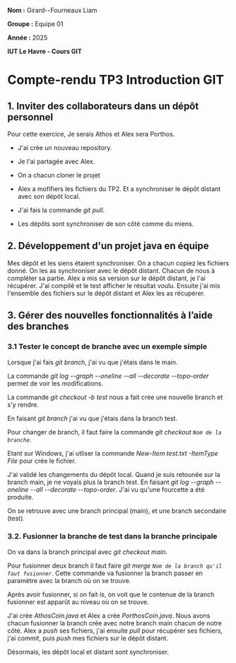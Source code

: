 **Nom :** Girard--Fourneaux Liam

**Groupe :** Equipe 01

**Année :** 2025

**IUT Le Havre - Cours GIT**

# Compte-rendu TP3 Introduction GIT



## 1. Inviter des collaborateurs dans un dépôt personnel


Pour cette exercice, Je serais Athos et Alex sera Porthos.

- J'ai crée un nouveau repository.
- Je l'ai partagée avec Alex.
- On a chacun cloner le projet

- Alex a mofifiers les fichiers du TP2. Et a synchroniser le dépôt distant avec son dépôt local.
- J'ai fais la commande *git pull*.
- Les dépôts sont synchroniser de son côté comme du miens.


## 2. Développement d'un projet java en équipe


Mes dépôt et les siens étaient synchroniser. On a chacun copiez les fichiers donné. On les as 
synchroniser avec le dépôt distant. Chacun de nous à compléter sa partie. Alex a mis sa version sur 
le dépôt distant, je l'ai récupérer. J'ai compilé et le test afficher le résultat voulu. Ensuite j'ai 
mis l'ensemble des fichiers sur le dépôt distant et Alex les as récupérer.


## 3. Gérer des nouvelles fonctionnalités à l’aide des branches


### 3.1 Tester le concept de branche avec un exemple simple

Lorsque j'ai fais *git branch*, j'ai vu que j'étais dans le main.

La commande *git log --graph --oneline --all --decorate --topo-order* permet de voir les modifications.

La commande *git checkout -b test* nous a fait crée une nouvelle branch et s'y rendre.

En faisant *git branch* j'ai vu que j'étais dans la branch test.

Pour changer de branch, il faut faire la commande *git checkout `Nom de la branche`*.

Etant sur Windows, j'ai utliser la commande *New-Item test.txt -ItemType File* pour crée le fichier.

J'ai validé les changements du dépôt local. Quand je suis retounée sur la branch main, je ne voyais 
plus la branch test. En faisant *git log --graph --oneline --all --decorate --topo-order*. J'ai 
vu qu'une fourcette a été produite.

On se retrouve avec une branch principal (main), et une branch secondaire (test).

### 3.2. Fusionner la branche de test dans la branche principale

On va dans la branch principal avec *git checkout main*.

Pour fusionner deux branch il faut faire *git merge `Nom de la branch qu'il faut fusionner`*.
Cette commande va fusionner la branch passer en paramètre avec la branch où on se trouve.

Après avoir fusionner, si on fait *ls*, on voit que le contenue de la branch fusionner est 
apparût au niveau où on se trouve.

J'ai crée *AthosCoin.java* et Alex a crée *PorthosCoin.java*. Nous avons chacun fusionner la branch 
crée avec notre branch main chacun de notre côté. Alex a *push* ses fichiers, j'ai ensuite *pull* pour 
récupérer ses fichiers, j'ai *commit*, puis *push* mes fichiers sur le dépôt distant.

Désormais, les dépôt local et distant sont synchroniser.
